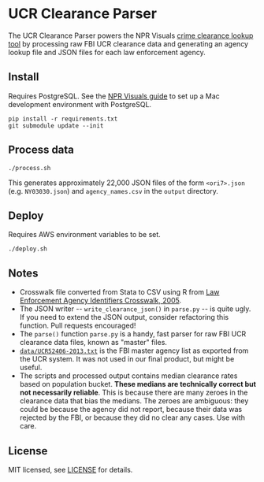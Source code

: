 # UCR Clearance Parser

The UCR Clearance Parser powers the NPR Visuals [crime clearance lookup tool](http://www.npr.org/2015/03/30/395799413/how-many-crimes-do-your-police-clear-now-you-can-find-out) by processing raw FBI UCR clearance data and generating an agency lookup file and JSON files for each law enforcement agency.

## Install

Requires PostgreSQL. See the [NPR Visuals guide](http://blog.apps.npr.org/2013/06/06/how-to-setup-a-developers-environment.html) to set up a Mac development environment with PostgreSQL.

```
pip install -r requirements.txt
git submodule update --init
```

## Process data

```
./process.sh
```

This generates approximately 22,000 JSON files of the form `<ori7>.json` (e.g. `NY03030.json`) and `agency_names.csv` in the `output` directory.

## Deploy

Requires AWS environment variables to be set.

```
./deploy.sh
```

## Notes

* Crosswalk file converted from Stata to CSV using R from [Law Enforcement Agency Identifiers Crosswalk, 2005](http://www.icpsr.umich.edu/icpsrweb/NACJD/studies/4634).
* The JSON writer -- `write_clearance_json()` in `parse.py` -- is quite ugly. If you need to extend the JSON output, consider refactoring this function. Pull requests encouraged!
* The `parse()` function `parse.py` is a handy, fast parser for raw FBI UCR clearance data files, known as "master" files.
* [`data/UCR52406-2013.txt`](data/UCR52406-2013.txt) is the FBI master agency list as exported from the UCR system. It was not used in our final product, but might be useful.
* The scripts and processed output contains median clearance rates based on population bucket. **These medians are technically correct but not necessarily reliable**. This is because there are many zeroes in the clearance data that bias the medians. The zeroes are ambiguous: they could be because the agency did not report, because their data was rejected by the FBI, or because they did no clear any cases. Use with care.

## License

MIT licensed, see [LICENSE](LICENSE) for details.
